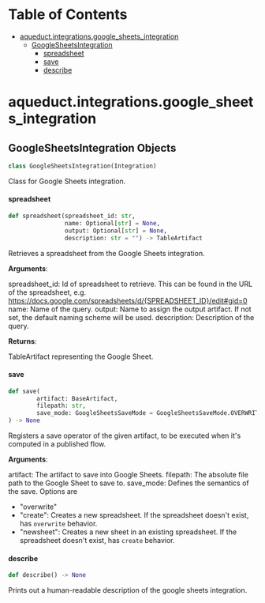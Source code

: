 # Table of Contents

* [aqueduct.integrations.google\_sheets\_integration](#aqueduct.integrations.google_sheets_integration)
  * [GoogleSheetsIntegration](#aqueduct.integrations.google_sheets_integration.GoogleSheetsIntegration)
    * [spreadsheet](#aqueduct.integrations.google_sheets_integration.GoogleSheetsIntegration.spreadsheet)
    * [save](#aqueduct.integrations.google_sheets_integration.GoogleSheetsIntegration.save)
    * [describe](#aqueduct.integrations.google_sheets_integration.GoogleSheetsIntegration.describe)

<a id="aqueduct.integrations.google_sheets_integration"></a>

# aqueduct.integrations.google\_sheets\_integration

<a id="aqueduct.integrations.google_sheets_integration.GoogleSheetsIntegration"></a>

## GoogleSheetsIntegration Objects

```python
class GoogleSheetsIntegration(Integration)
```

Class for Google Sheets integration.

<a id="aqueduct.integrations.google_sheets_integration.GoogleSheetsIntegration.spreadsheet"></a>

#### spreadsheet

```python
def spreadsheet(spreadsheet_id: str,
                name: Optional[str] = None,
                output: Optional[str] = None,
                description: str = "") -> TableArtifact
```

Retrieves a spreadsheet from the Google Sheets integration.

**Arguments**:

  spreadsheet_id:
  Id of spreadsheet to retrieve. This can be found in the URL of the spreadsheet, e.g.
  https://docs.google.com/spreadsheets/d/{SPREADSHEET_ID}/edit#gid=0
  name:
  Name of the query.
  output:
  Name to assign the output artifact. If not set, the default naming scheme will be used.
  description:
  Description of the query.
  

**Returns**:

  TableArtifact representing the Google Sheet.

<a id="aqueduct.integrations.google_sheets_integration.GoogleSheetsIntegration.save"></a>

#### save

```python
def save(
        artifact: BaseArtifact,
        filepath: str,
        save_mode: GoogleSheetsSaveMode = GoogleSheetsSaveMode.OVERWRITE
) -> None
```

Registers a save operator of the given artifact, to be executed when it's computed in a published flow.

**Arguments**:

  artifact:
  The artifact to save into Google Sheets.
  filepath:
  The absolute file path to the Google Sheet to save to.
  save_mode:
  Defines the semantics of the save. Options are
  - "overwrite"
  - "create": Creates a new spreadsheet.
  If the spreadsheet doesn't exist, has `overwrite` behavior.
  - "newsheet": Creates a new sheet in an existing spreadsheet.
  If the spreadsheet doesn't exist, has `create` behavior.

<a id="aqueduct.integrations.google_sheets_integration.GoogleSheetsIntegration.describe"></a>

#### describe

```python
def describe() -> None
```

Prints out a human-readable description of the google sheets integration.

